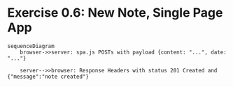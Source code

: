 # Exercise 0.6: New Note, Single Page App

```mermaid
sequenceDiagram
    browser->>server: spa.js POSTs with payload {content: "...", date: "..."}

    server-->>browser: Response Headers with status 201 Created and {"message":"note created"}
```
